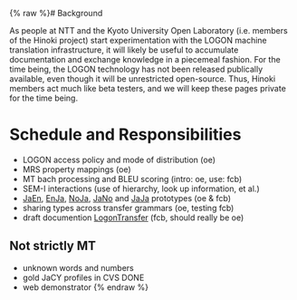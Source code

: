 {% raw %}# Background

As people at NTT and the Kyoto University Open Laboratory (i.e. members
of the Hinoki project) start experimentation with the LOGON machine
translation infrastructure, it will likely be useful to accumulate
documentation and exchange knowledge in a piecemeal fashion. For the
time being, the LOGON technology has not been released publically
available, even though it will be unrestricted open-source. Thus, Hinoki
members act much like beta testers, and we will keep these pages private
for the time being.

# Schedule and Responsibilities

- LOGON access policy and mode of distribution (oe)
- MRS property mappings (oe)
- MT bach processing and BLEU scoring (intro: oe, use: fcb)
- SEM-I interactions (use of hierarchy, look up information, et al.)
- [JaEn](/JaEn), [EnJa](/EnJa), [NoJa](https://blog.inductorsoftware.com/docsproto/tools/NoJa), [JaNo](/JaNo) and
[JaJa](/JaJa) prototypes (oe & fcb)
- sharing types across transfer grammars (oe, testing fcb)
- draft documention [LogonTransfer](https://blog.inductorsoftware.com/docsproto/tools/LogonTransfer) (fcb, should really
be oe)

## Not strictly MT

- unknown words and numbers
- gold JaCY profiles in CVS DONE
- web demonstrator
<update date omitted for speed>{% endraw %}
